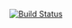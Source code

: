 [![Build Status](https://travis-ci.com/Kmatulud/greetings-webapp.svg?branch=main)](https://travis-ci.com/Kmatulud/greetings-webapp)